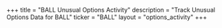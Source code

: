 +++
title = "BALL Unusual Options Activity"
description = "Track Unusual Options Data for BALL"
ticker = "BALL"
layout = "options_activity"
+++

